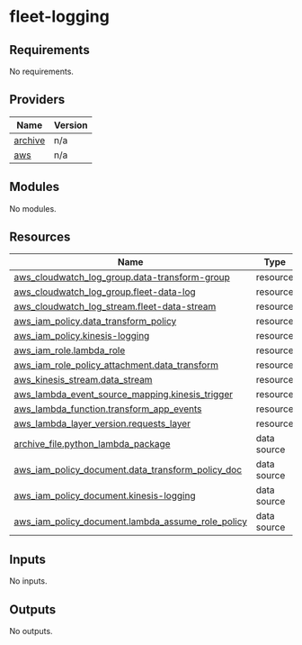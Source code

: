 # fleet-logging

## Requirements

No requirements.

## Providers

| Name | Version |
|------|---------|
| <a name="provider_archive"></a> [archive](#provider\_archive) | n/a |
| <a name="provider_aws"></a> [aws](#provider\_aws) | n/a |

## Modules

No modules.

## Resources

| Name | Type |
|------|------|
| [aws_cloudwatch_log_group.data-transform-group](https://registry.terraform.io/providers/hashicorp/aws/latest/docs/resources/cloudwatch_log_group) | resource |
| [aws_cloudwatch_log_group.fleet-data-log](https://registry.terraform.io/providers/hashicorp/aws/latest/docs/resources/cloudwatch_log_group) | resource |
| [aws_cloudwatch_log_stream.fleet-data-stream](https://registry.terraform.io/providers/hashicorp/aws/latest/docs/resources/cloudwatch_log_stream) | resource |
| [aws_iam_policy.data_transform_policy](https://registry.terraform.io/providers/hashicorp/aws/latest/docs/resources/iam_policy) | resource |
| [aws_iam_policy.kinesis-logging](https://registry.terraform.io/providers/hashicorp/aws/latest/docs/resources/iam_policy) | resource |
| [aws_iam_role.lambda_role](https://registry.terraform.io/providers/hashicorp/aws/latest/docs/resources/iam_role) | resource |
| [aws_iam_role_policy_attachment.data_transform](https://registry.terraform.io/providers/hashicorp/aws/latest/docs/resources/iam_role_policy_attachment) | resource |
| [aws_kinesis_stream.data_stream](https://registry.terraform.io/providers/hashicorp/aws/latest/docs/resources/kinesis_stream) | resource |
| [aws_lambda_event_source_mapping.kinesis_trigger](https://registry.terraform.io/providers/hashicorp/aws/latest/docs/resources/lambda_event_source_mapping) | resource |
| [aws_lambda_function.transform_app_events](https://registry.terraform.io/providers/hashicorp/aws/latest/docs/resources/lambda_function) | resource |
| [aws_lambda_layer_version.requests_layer](https://registry.terraform.io/providers/hashicorp/aws/latest/docs/resources/lambda_layer_version) | resource |
| [archive_file.python_lambda_package](https://registry.terraform.io/providers/hashicorp/archive/latest/docs/data-sources/file) | data source |
| [aws_iam_policy_document.data_transform_policy_doc](https://registry.terraform.io/providers/hashicorp/aws/latest/docs/data-sources/iam_policy_document) | data source |
| [aws_iam_policy_document.kinesis-logging](https://registry.terraform.io/providers/hashicorp/aws/latest/docs/data-sources/iam_policy_document) | data source |
| [aws_iam_policy_document.lambda_assume_role_policy](https://registry.terraform.io/providers/hashicorp/aws/latest/docs/data-sources/iam_policy_document) | data source |

## Inputs

No inputs.

## Outputs

No outputs.
